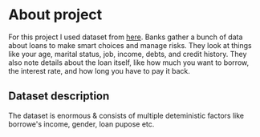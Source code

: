 # About project 
For this project I used dataset from [here](https://www.kaggle.com/datasets/yasserh/loan-default-dataset). 
Banks gather a bunch of data about loans to make smart choices and manage risks. They look at things like your age, marital status, job, income, debts, and credit history. They also note details about the loan itself, like how much you want to borrow, the interest rate, and how long you have to pay it back.

## Dataset description
The dataset is enormous & consists of multiple deteministic factors like borrowe's income, gender, loan pupose etc.
